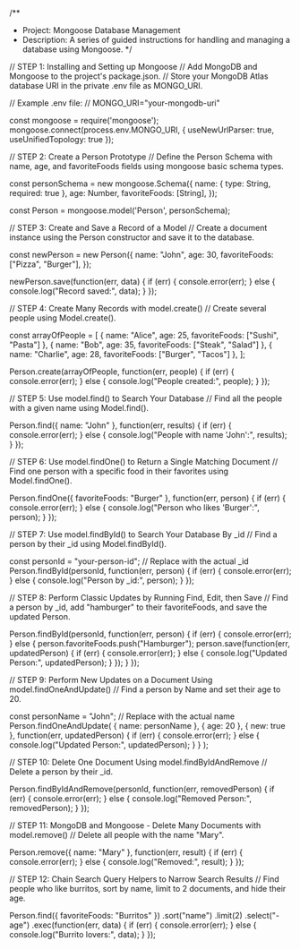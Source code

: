 /\*\*

- Project: Mongoose Database Management
- Description: A series of guided instructions for handling and managing a database using Mongoose.
  \*/

// STEP 1: Installing and Setting up Mongoose
// Add MongoDB and Mongoose to the project's package.json.
// Store your MongoDB Atlas database URI in the private .env file as MONGO_URI.

// Example .env file:
// MONGO_URI="your-mongodb-uri"

const mongoose = require('mongoose');
mongoose.connect(process.env.MONGO_URI, { useNewUrlParser: true, useUnifiedTopology: true });

// STEP 2: Create a Person Prototype
// Define the Person Schema with name, age, and favoriteFoods fields using mongoose basic schema types.

const personSchema = new mongoose.Schema({
name: { type: String, required: true },
age: Number,
favoriteFoods: [String],
});

const Person = mongoose.model('Person', personSchema);

// STEP 3: Create and Save a Record of a Model
// Create a document instance using the Person constructor and save it to the database.

const newPerson = new Person({
name: "John",
age: 30,
favoriteFoods: ["Pizza", "Burger"],
});

newPerson.save(function(err, data) {
if (err) {
console.error(err);
} else {
console.log("Record saved:", data);
}
});

// STEP 4: Create Many Records with model.create()
// Create several people using Model.create().

const arrayOfPeople = [
{ name: "Alice", age: 25, favoriteFoods: ["Sushi", "Pasta"] },
{ name: "Bob", age: 35, favoriteFoods: ["Steak", "Salad"] },
{ name: "Charlie", age: 28, favoriteFoods: ["Burger", "Tacos"] },
];

Person.create(arrayOfPeople, function(err, people) {
if (err) {
console.error(err);
} else {
console.log("People created:", people);
}
});

// STEP 5: Use model.find() to Search Your Database
// Find all the people with a given name using Model.find().

Person.find({ name: "John" }, function(err, results) {
if (err) {
console.error(err);
} else {
console.log("People with name 'John':", results);
}
});

// STEP 6: Use model.findOne() to Return a Single Matching Document
// Find one person with a specific food in their favorites using Model.findOne().

Person.findOne({ favoriteFoods: "Burger" }, function(err, person) {
if (err) {
console.error(err);
} else {
console.log("Person who likes 'Burger':", person);
}
});

// STEP 7: Use model.findById() to Search Your Database By \_id
// Find a person by their \_id using Model.findById().

const personId = "your-person-id"; // Replace with the actual \_id
Person.findById(personId, function(err, person) {
if (err) {
console.error(err);
} else {
console.log("Person by \_id:", person);
}
});

// STEP 8: Perform Classic Updates by Running Find, Edit, then Save
// Find a person by \_id, add "hamburger" to their favoriteFoods, and save the updated Person.

Person.findById(personId, function(err, person) {
if (err) {
console.error(err);
} else {
person.favoriteFoods.push("Hamburger");
person.save(function(err, updatedPerson) {
if (err) {
console.error(err);
} else {
console.log("Updated Person:", updatedPerson);
}
});
}
});

// STEP 9: Perform New Updates on a Document Using model.findOneAndUpdate()
// Find a person by Name and set their age to 20.

const personName = "John"; // Replace with the actual name
Person.findOneAndUpdate(
{ name: personName },
{ age: 20 },
{ new: true },
function(err, updatedPerson) {
if (err) {
console.error(err);
} else {
console.log("Updated Person:", updatedPerson);
}
}
);

// STEP 10: Delete One Document Using model.findByIdAndRemove
// Delete a person by their \_id.

Person.findByIdAndRemove(personId, function(err, removedPerson) {
if (err) {
console.error(err);
} else {
console.log("Removed Person:", removedPerson);
}
});

// STEP 11: MongoDB and Mongoose - Delete Many Documents with model.remove()
// Delete all people with the name "Mary".

Person.remove({ name: "Mary" }, function(err, result) {
if (err) {
console.error(err);
} else {
console.log("Removed:", result);
}
});

// STEP 12: Chain Search Query Helpers to Narrow Search Results
// Find people who like burritos, sort by name, limit to 2 documents, and hide their age.

Person.find({ favoriteFoods: "Burritos" })
.sort("name")
.limit(2)
.select("-age")
.exec(function(err, data) {
if (err) {
console.error(err);
} else {
console.log("Burrito lovers:", data);
}
});
